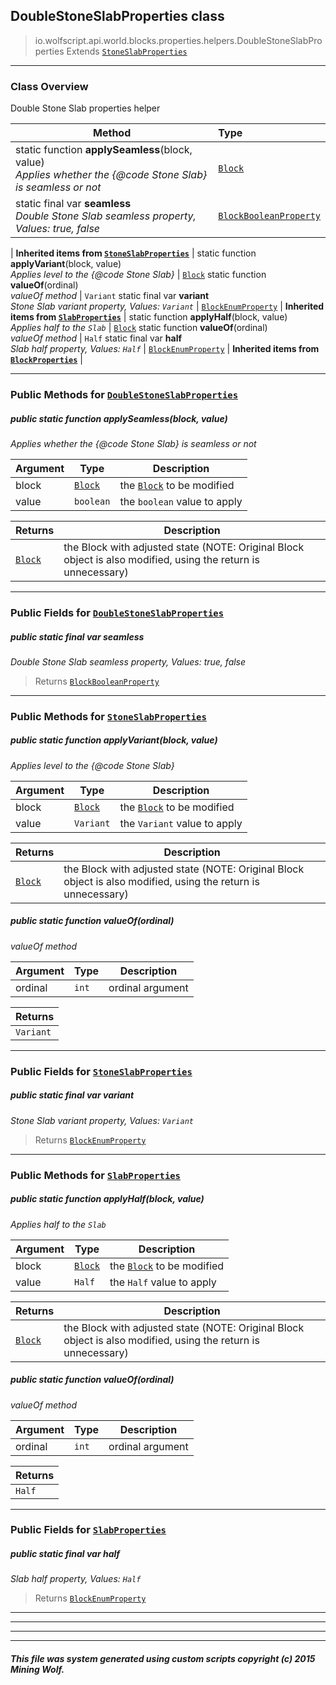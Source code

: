 ## DoubleStoneSlabProperties __class__

>io.wolfscript.api.world.blocks.properties.helpers.DoubleStoneSlabProperties
>Extends [`StoneSlabProperties`](StoneSlabProperties.md)

---

### Class Overview

Double Stone Slab properties helper

Method | Type   
--- | :--- 
static function __applySeamless__(block, value) <br> _Applies whether the {@code Stone Slab} is seamless or not_ | [`Block`](../../Block.md)
static final var __seamless__ <br> _Double Stone Slab seamless property, Values: true, false_ | [`BlockBooleanProperty`](../BlockBooleanProperty.md)
 |
__Inherited items from [`StoneSlabProperties`](StoneSlabProperties.md)__ |
static function __applyVariant__(block, value) <br> _Applies level to the {@code Stone Slab}_ | [`Block`](../../Block.md)
static function __valueOf__(ordinal) <br> _valueOf method_ | `Variant`
static final var __variant__ <br> _Stone Slab variant property, Values: `Variant`_ | [`BlockEnumProperty`](../BlockEnumProperty.md)
 |
__Inherited items from [`SlabProperties`](SlabProperties.md)__ |
static function __applyHalf__(block, value) <br> _Applies half to the `Slab`_ | [`Block`](../../Block.md)
static function __valueOf__(ordinal) <br> _valueOf method_ | `Half`
static final var __half__ <br> _Slab half property, Values: `Half`_ | [`BlockEnumProperty`](../BlockEnumProperty.md)
 |
__Inherited items from [`BlockProperties`](BlockProperties.md)__ |









---


### Public Methods for [`DoubleStoneSlabProperties`](DoubleStoneSlabProperties.md)

##### <a id='applyseamless'></a>public static function __applySeamless__(block, value)

_Applies whether the {@code Stone Slab} is seamless or not_

Argument | Type | Description  
--- | --- | --- 
block | [`Block`](../../Block.md) | the [`Block`](../../Block.md) to be modified
value | `boolean` | the `boolean` value to apply

Returns | Description
--- | --- 
[`Block`](../../Block.md) | the Block with adjusted state (NOTE: Original Block object is also modified, using the return is unnecessary)


---

### Public Fields for [`DoubleStoneSlabProperties`](DoubleStoneSlabProperties.md)

##### <a id='seamless'></a>public static final var __seamless__

_Double Stone Slab seamless property, Values: true, false_

>Returns
>  [`BlockBooleanProperty`](../BlockBooleanProperty.md)

---

### Public Methods for [`StoneSlabProperties`](StoneSlabProperties.md)

##### <a id='applyvariant'></a>public static function __applyVariant__(block, value)

_Applies level to the {@code Stone Slab}_

Argument | Type | Description  
--- | --- | --- 
block | [`Block`](../../Block.md) | the [`Block`](../../Block.md) to be modified
value | `Variant` | the `Variant` value to apply

Returns | Description
--- | --- 
[`Block`](../../Block.md) | the Block with adjusted state (NOTE: Original Block object is also modified, using the return is unnecessary)


##### <a id='valueof'></a>public static function __valueOf__(ordinal)

_valueOf method_

Argument | Type | Description  
--- | --- | --- 
ordinal | `int` | ordinal argument

Returns | 
--- | 
`Variant` |


---

### Public Fields for [`StoneSlabProperties`](StoneSlabProperties.md)

##### <a id='variant'></a>public static final var __variant__

_Stone Slab variant property, Values: `Variant`_

>Returns
>  [`BlockEnumProperty`](../BlockEnumProperty.md)

---

### Public Methods for [`SlabProperties`](SlabProperties.md)

##### <a id='applyhalf'></a>public static function __applyHalf__(block, value)

_Applies half to the `Slab`_

Argument | Type | Description  
--- | --- | --- 
block | [`Block`](../../Block.md) | the [`Block`](../../Block.md) to be modified
value | `Half` | the `Half` value to apply

Returns | Description
--- | --- 
[`Block`](../../Block.md) | the Block with adjusted state (NOTE: Original Block object is also modified, using the return is unnecessary)


##### <a id='valueof'></a>public static function __valueOf__(ordinal)

_valueOf method_

Argument | Type | Description  
--- | --- | --- 
ordinal | `int` | ordinal argument

Returns | 
--- | 
`Half` |


---

### Public Fields for [`SlabProperties`](SlabProperties.md)

##### <a id='half'></a>public static final var __half__

_Slab half property, Values: `Half`_

>Returns
>  [`BlockEnumProperty`](../BlockEnumProperty.md)

---


---


---


---


##### This file was system generated using custom scripts copyright (c) 2015 Mining Wolf.
	

